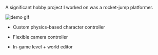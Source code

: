 A significant hobby project I worked on was a rocket-jump platformer.

![demo gif](/page/images/demo.gif)

- Custom physics-based character controller
- Flexible camera controller

- In-game level + world editor 

